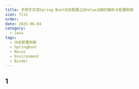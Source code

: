 ```yaml
---
title: 手把手实现Spring Boot动态配置之@Value注解的解析与配置刷新
icon: file
order: 
date: 2025-06-04
category:
  - Java
tags:
  - 动态配置刷新
  - SpringBoot
  - Nacos
  - Environment
  - Binder
---
```

## 1

